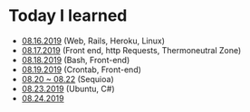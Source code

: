 # Today I learned

- [08.16.2019](https://github.com/myoiwritescode/TIL/tree/master/081619/) (Web, Rails, Heroku, Linux)
- [08.17.2019](https://github.com/myoiwritescode/TIL/tree/master/081719) (Front end, http Requests, Thermoneutral Zone)
- [08.18.2019](https://github.com/myoiwritescode/TIL/tree/master/081819) (Bash, Front-end)
- [08.19.2019](https://github.com/myoiwritescode/TIL/tree/master/081919) (Crontab, Front-end)
- [08.20 ~ 08.22](https://github.com/myoiwritescode/TIL/tree/master/081919) (Sequioa)
- [08.23.2019](https://github.com/myoiwritescode/TIL/tree/master/082319) (Ubuntu, C#)
- [08.24.2019](https://github.com/myoiwritescode/TIL/tree/master/082419)

